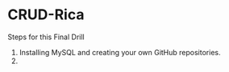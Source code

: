# CRUD-Rica

Steps for this Final Drill

1. Installing MySQL and creating your own GitHub repositories.
2.